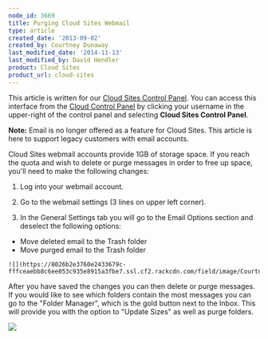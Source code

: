 ```yaml
---
node_id: 3669
title: Purging Cloud Sites Webmail
type: article
created_date: '2013-09-02'
created_by: Courtney Dunaway
last_modified_date: '2014-11-13'
last_modified_by: David Hendler
product: Cloud Sites
product_url: cloud-sites
---
```


This article is written for our [Cloud Sites Control Panel](https://manage.rackspacecloud.com). You can access this interface from the [Cloud Control Panel](https://mycloud.rackspace.com) by
clicking your username in the upper-right of the control panel and
selecting **Cloud Sites Control Panel**.

**Note:** Email is no longer offered as a feature for Cloud Sites. This article
is here to support legacy customers with email accounts.

Cloud Sites webmail accounts provide 1GB of storage space. If you reach
the quota and wish to delete or purge messages in order to free up
space, you'll need to make the following changes:

1.  Log into your webmail account.

2.  Go to the webmail settings (3 lines on upper left corner).

3.  In the General Settings tab you will go to the Email Options section and deselect the following options:

  -  Move deleted email to the Trash folder
  -  Move purged email to the Trash folder

    ![](https://8026b2e3760e2433679c-fffceaebb8c6ee053c935e8915a3fbe7.ssl.cf2.rackcdn.com/field/image/CourtneyPic1.png)

After you have saved the changes you can then delete or purge messages.
If you would like to see which folders contain the most messages you can
go to the "Folder Manager", which is the gold button next to the Inbox.
This will provide you with the option to "Update Sizes" as well as purge
folders.

![](https://8026b2e3760e2433679c-fffceaebb8c6ee053c935e8915a3fbe7.ssl.cf2.rackcdn.com/field/image/CourtneyPic2.png)
